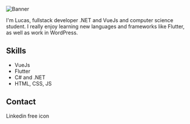 ![Banner](https://imgur.com/xQ4AZCJ.jpg)

I'm Lucas, fullstack developer .NET and VueJs and computer science student. I really enjoy learning new languages and frameworks like Flutter, as well as work in WordPress.

## Skills
* VueJs
* Flutter
* C# and .NET
* HTML, CSS, JS

## Contact

Linkedin free icon
